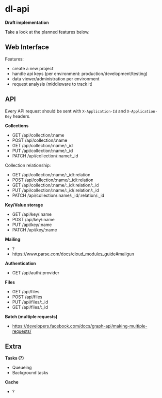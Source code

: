 dl-api
===

**Draft implementation**

Take a look at the planned features below.

Web Interface
---

Features:

- create a new project
- handle api keys (per environment: production/development/testing)
- data viewer/administration per environment
- request analysis (middleware to track it)

API
---

Every API request should be sent with `X-Application-Id` and `X-Application-Key` headers.

**Collections**

- GET /api/collection/:name
- POST /api/collection/:name
- GET /api/collection/:name/:_id
- PUT /api/collection/:name/:_id
- PATCH /api/collection/:name/:_id

Collection relationship:

- GET /api/collection/:name/:_id/:relation
- POST /api/collection/:name/:_id/:relation
- GET /api/collection/:name/:_id/:relation/:_id
- PUT /api/collection/:name/:_id/:relation/:_id
- PATCH /api/collection/:name/:_id/:relation/:_id

**Key/Value storage**

- GET /api/key/:name
- POST /api/key/:name
- PUT /api/key/:name
- PATCH /api/key/:name

**Mailing**

- ?
- https://www.parse.com/docs/cloud_modules_guide#mailgun 

**Authentication**

- GET /api/auth/:provider

**Files**

- GET /api/files
- POST /api/files
- PUT /api/files/:_id
- GET /api/files/:_id

**Batch (multiple requests)**

- https://developers.facebook.com/docs/graph-api/making-multiple-requests/


Extra
---

**Tasks (?)**

- Queueing
- Background tasks

**Cache**

- ?
